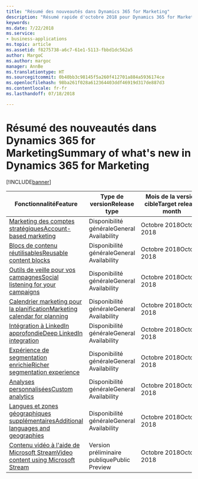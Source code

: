 ```yaml
---
title: "Résumé des nouveautés dans Dynamics 365 for Marketing"
description: "Résumé rapide d'octobre 2018 pour Dynamics 365 for Marketing"
keywords: 
ms.date: 7/22/2018
ms.service:
- business-applications
ms.topic: article
ms.assetid: f8275738-a6c7-61e1-5113-fbbd1dc562a5
author: MargoC
ms.author: margoc
manager: AnnBe
ms.translationtype: HT
ms.sourcegitcommit: 0b40bb3c98145f5a260f412701a884a5936174ce
ms.openlocfilehash: 98ba261f028a612364403ddf46919d317de887d3
ms.contentlocale: fr-fr
ms.lasthandoff: 07/18/2018

---
```


# <a name="summary-of-whats-new-in-dynamics-365-for-marketing"></a><span data-ttu-id="f9414-103">Résumé des nouveautés dans Dynamics 365 for Marketing</span><span class="sxs-lookup"><span data-stu-id="f9414-103">Summary of what's new in Dynamics 365 for Marketing</span></span>

[!INCLUDE[banner](../../../includes/banner.md)]

| <span data-ttu-id="f9414-104">Fonctionnalité</span><span class="sxs-lookup"><span data-stu-id="f9414-104">Feature</span></span>                                                               | <span data-ttu-id="f9414-105">Type de version</span><span class="sxs-lookup"><span data-stu-id="f9414-105">Release type</span></span>                     | <span data-ttu-id="f9414-106">Mois de la version cible</span><span class="sxs-lookup"><span data-stu-id="f9414-106">Target release month</span></span>  |
|-----------------------------------------------------------------------|----------------------------------|-----------------------|
| [<span data-ttu-id="f9414-107">Marketing des comptes stratégiques</span><span class="sxs-lookup"><span data-stu-id="f9414-107">Account-based marketing</span></span>](account-based-marketing.md)                 | <span data-ttu-id="f9414-108">Disponibilité générale</span><span class="sxs-lookup"><span data-stu-id="f9414-108">General Availability</span></span>             | <span data-ttu-id="f9414-109">Octobre 2018</span><span class="sxs-lookup"><span data-stu-id="f9414-109">October 2018</span></span>          |
| [<span data-ttu-id="f9414-110">Blocs de contenu réutilisables</span><span class="sxs-lookup"><span data-stu-id="f9414-110">Reusable content blocks</span></span>](reusable-content-blocks.md)                 | <span data-ttu-id="f9414-111">Disponibilité générale</span><span class="sxs-lookup"><span data-stu-id="f9414-111">General Availability</span></span>             | <span data-ttu-id="f9414-112">Octobre 2018</span><span class="sxs-lookup"><span data-stu-id="f9414-112">October 2018</span></span>          |
| [<span data-ttu-id="f9414-113">Outils de veille pour vos campagnes</span><span class="sxs-lookup"><span data-stu-id="f9414-113">Social listening for your campaigns</span></span>](social-listening-campaigns.md)  | <span data-ttu-id="f9414-114">Disponibilité générale</span><span class="sxs-lookup"><span data-stu-id="f9414-114">General Availability</span></span>             | <span data-ttu-id="f9414-115">Octobre 2018</span><span class="sxs-lookup"><span data-stu-id="f9414-115">October 2018</span></span>          |
| [<span data-ttu-id="f9414-116">Calendrier marketing pour la planification</span><span class="sxs-lookup"><span data-stu-id="f9414-116">Marketing calendar for planning</span></span>](marketing-calendar-planning.md)     | <span data-ttu-id="f9414-117">Disponibilité générale</span><span class="sxs-lookup"><span data-stu-id="f9414-117">General Availability</span></span>             | <span data-ttu-id="f9414-118">Octobre 2018</span><span class="sxs-lookup"><span data-stu-id="f9414-118">October 2018</span></span>          |
| [<span data-ttu-id="f9414-119">Intégration à LinkedIn approfondie</span><span class="sxs-lookup"><span data-stu-id="f9414-119">Deep LinkedIn integration</span></span>](deep-linkedin-integration.md)           | <span data-ttu-id="f9414-120">Disponibilité générale</span><span class="sxs-lookup"><span data-stu-id="f9414-120">General Availability</span></span>             | <span data-ttu-id="f9414-121">Octobre 2018</span><span class="sxs-lookup"><span data-stu-id="f9414-121">October 2018</span></span>          |
| [<span data-ttu-id="f9414-122">Expérience de segmentation enrichie</span><span class="sxs-lookup"><span data-stu-id="f9414-122">Richer segmentation experience</span></span>](richer-segmentation-experience.md)   | <span data-ttu-id="f9414-123">Disponibilité générale</span><span class="sxs-lookup"><span data-stu-id="f9414-123">General Availability</span></span>             | <span data-ttu-id="f9414-124">Octobre 2018</span><span class="sxs-lookup"><span data-stu-id="f9414-124">October 2018</span></span>          |
| [<span data-ttu-id="f9414-125">Analyses personnalisées</span><span class="sxs-lookup"><span data-stu-id="f9414-125">Custom analytics</span></span>](custom-analytics.md)                               | <span data-ttu-id="f9414-126">Disponibilité générale</span><span class="sxs-lookup"><span data-stu-id="f9414-126">General Availability</span></span>             | <span data-ttu-id="f9414-127">Octobre 2018</span><span class="sxs-lookup"><span data-stu-id="f9414-127">October 2018</span></span>          |
| [<span data-ttu-id="f9414-128">Langues et zones géographiques supplémentaires</span><span class="sxs-lookup"><span data-stu-id="f9414-128">Additional languages and geographies</span></span>](regions.md)                    | <span data-ttu-id="f9414-129">Disponibilité générale</span><span class="sxs-lookup"><span data-stu-id="f9414-129">General Availability</span></span>             | <span data-ttu-id="f9414-130">Octobre 2018</span><span class="sxs-lookup"><span data-stu-id="f9414-130">October 2018</span></span>          |
| [<span data-ttu-id="f9414-131">Contenu vidéo à l'aide de Microsoft Stream</span><span class="sxs-lookup"><span data-stu-id="f9414-131">Video content using Microsoft Stream</span></span>](video-content-using-stream.md) | <span data-ttu-id="f9414-132">Version préliminaire publique</span><span class="sxs-lookup"><span data-stu-id="f9414-132">Public Preview</span></span>                   | <span data-ttu-id="f9414-133">Octobre 2018</span><span class="sxs-lookup"><span data-stu-id="f9414-133">October 2018</span></span>          |

